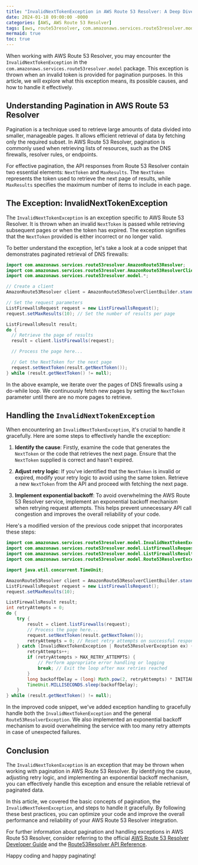```yaml
---
title: "InvalidNextTokenException in AWS Route 53 Resolver: A Deep Dive"
date: 2024-01-18 09:00:00 -0000
categories: [AWS, AWS Route 53 Resolver]
tags: [aws, route53resolver, com.amazonaws.services.route53resolver.model]
mermaid: true
toc: true
---
```



When working with AWS Route 53 Resolver, you may encounter the `InvalidNextTokenException` in the `com.amazonaws.services.route53resolver.model` package. This exception is thrown when an invalid token is provided for pagination purposes. In this article, we will explore what this exception means, its possible causes, and how to handle it effectively. 

## Understanding Pagination in AWS Route 53 Resolver

Pagination is a technique used to retrieve large amounts of data divided into smaller, manageable pages. It allows efficient retrieval of data by fetching only the required subset. In AWS Route 53 Resolver, pagination is commonly used when retrieving lists of resources, such as the DNS firewalls, resolver rules, or endpoints.

For effective pagination, the API responses from Route 53 Resolver contain two essential elements: `NextToken` and `MaxResults`. The `NextToken` represents the token used to retrieve the next page of results, while `MaxResults` specifies the maximum number of items to include in each page. 

## The Exception: InvalidNextTokenException

The `InvalidNextTokenException` is an exception specific to AWS Route 53 Resolver. It is thrown when an invalid `NextToken` is passed while retrieving subsequent pages or when the token has expired. The exception signifies that the `NextToken` provided is either incorrect or no longer valid. 

To better understand the exception, let's take a look at a code snippet that demonstrates paginated retrieval of DNS firewalls:

```java
import com.amazonaws.services.route53resolver.AmazonRoute53Resolver;
import com.amazonaws.services.route53resolver.AmazonRoute53ResolverClientBuilder;
import com.amazonaws.services.route53resolver.model.*;

// Create a client
AmazonRoute53Resolver client = AmazonRoute53ResolverClientBuilder.standard().build();

// Set the request parameters
ListFirewallsRequest request = new ListFirewallsRequest();
request.setMaxResults(10); // Set the number of results per page

ListFirewallsResult result;
do {
  // Retrieve the page of results
  result = client.listFirewalls(request);

  // Process the page here...

  // Get the NextToken for the next page
  request.setNextToken(result.getNextToken());
} while (result.getNextToken() != null);
```

In the above example, we iterate over the pages of DNS firewalls using a do-while loop. We continuously fetch new pages by setting the `NextToken` parameter until there are no more pages to retrieve.

## Handling the `InvalidNextTokenException`

When encountering an `InvalidNextTokenException`, it's crucial to handle it gracefully. Here are some steps to effectively handle the exception:

1. **Identify the cause**: Firstly, examine the code that generates the `NextToken` or the code that retrieves the next page. Ensure that the `NextToken` supplied is correct and hasn't expired.

2. **Adjust retry logic**: If you've identified that the `NextToken` is invalid or expired, modify your retry logic to avoid using the same token. Retrieve a new `NextToken` from the API and proceed with fetching the next page.

3. **Implement exponential backoff**: To avoid overwhelming the AWS Route 53 Resolver service, implement an exponential backoff mechanism when retrying request attempts. This helps prevent unnecessary API call congestion and improves the overall reliability of your code.

Here's a modified version of the previous code snippet that incorporates these steps:

```java
import com.amazonaws.services.route53resolver.model.InvalidNextTokenException;
import com.amazonaws.services.route53resolver.model.ListFirewallsRequest;
import com.amazonaws.services.route53resolver.model.ListFirewallsResult;
import com.amazonaws.services.route53resolver.model.Route53ResolverException;

import java.util.concurrent.TimeUnit;

AmazonRoute53Resolver client = AmazonRoute53ResolverClientBuilder.standard().build();
ListFirewallsRequest request = new ListFirewallsRequest();
request.setMaxResults(10);

ListFirewallsResult result;
int retryAttempts = 0;
do {
    try {
        result = client.listFirewalls(request);
        // Process the page here...
        request.setNextToken(result.getNextToken());
        retryAttempts = 0; // Reset retry attempts on successful response
    } catch (InvalidNextTokenException | Route53ResolverException ex) {
        retryAttempts++;
        if (retryAttempts > MAX_RETRY_ATTEMPTS) {
            // Perform appropriate error handling or logging
            break; // Exit the loop after max retries reached
        }
        long backoffDelay = (long) Math.pow(2, retryAttempts) * INITIAL_BACKOFF_DELAY;
        TimeUnit.MILLISECONDS.sleep(backoffDelay);
    }
} while (result.getNextToken() != null);
```

In the improved code snippet, we've added exception handling to gracefully handle both the `InvalidNextTokenException` and the general `Route53ResolverException`. We also implemented an exponential backoff mechanism to avoid overwhelming the service with too many retry attempts in case of unexpected failures.

## Conclusion

The `InvalidNextTokenException` is an exception that may be thrown when working with pagination in AWS Route 53 Resolver. By identifying the cause, adjusting retry logic, and implementing an exponential backoff mechanism, you can effectively handle this exception and ensure the reliable retrieval of paginated data.

In this article, we covered the basic concepts of pagination, the `InvalidNextTokenException`, and steps to handle it gracefully. By following these best practices, you can optimize your code and improve the overall performance and reliability of your AWS Route 53 Resolver integration.

For further information about pagination and handling exceptions in AWS Route 53 Resolver, consider referring to the official [AWS Route 53 Resolver Developer Guide](https://docs.aws.amazon.com/Route53/latest/DeveloperGuide/Welcome.html) and the [Route53Resolver API Reference](https://docs.aws.amazon.com/AWSJavaSDK/latest/javadoc/com/amazonaws/services/route53resolver/AmazonRoute53Resolver.html).

Happy coding and happy paginating!